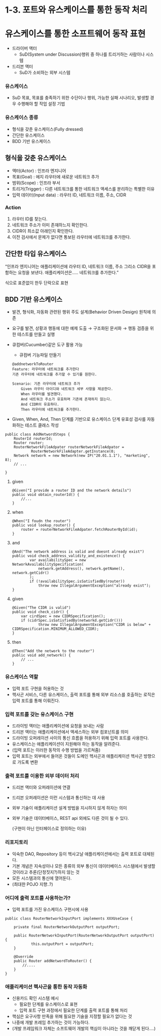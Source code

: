 # 1-3. 포트와 유스케이스를 통한 동작 처리

# 유스케이스를 통한 소프트웨어 동작 표현

- 드라이버 액터
    - SuD(System under Discussion)행위 중 하나를 트리거하는 사람이나 시스템
- 드리븐 액터
    - SuD가 소비하는 외부 시스템

### 유스케이스

- SuD 목표, 목표를 충족하기 위한 수단이나 행위, 가능한 실패 시나리오, 발생할 경우 수행해야 할 작업 설정 기법

### 유스케이스 종류

- 형식을 갖춘 유스케이스(Fully dressed)
- 간단한 유스케이스
- BDD 기반 유스케이스

## 형식을 갖춘 유스케이스

- 액터(Actor) : 인프라 엔지니어
- 목표(Goal) : 에지 라우터에 새로운 네트워크 추가
- 범위(Scope) : 인프라 부서
- 트리거(Trigger) : 다른 네트워크를 통한 네트워크 액세스를 분리하는 특별한 이유
- 입력 데이터(Input data) : 라우터 ID, 네트워크 이름, 주소, CIDR

### Action

1. 라우터 ID를 찾는다.
2. 네트워크 주소가 이미 존재하느지 확인한다.
3. CIDR이 최소값 아래인지 확인한다.
4. 이전 검사에서 문제가 없다면 통보된 라우터에 네트워크를 추가한다.

## 간단한 타입 유스케이스

“인프라 엔지니어는 애플리케이션에 라우터 ID, 네트워크 이름, 주소 그리소 CIDR을 포함하는 요청을 보낸다. 애플리케이션은….. 네트워크를 추가한다.”

식으로 표준없이 한두 단락으로 표현

## BDD 기반 유스케이스

- 발견, 형식화, 자동화 관련된 행위 주도 설계(Behavior Driven Design) 원칙에 의존
- 요구를 발견, 상황과 행동에 대한 예제 도출 → 구조화된 문서화 → 행동 검증을 위한 테스트를 만들고 실행
- 큐컴버(Cucumber)같은 도구 활용 가능
    - 큐컴버 기능파일 만들기
    
    ```
    @addnetworkToRouter
    Feature: 라우터에 네트워크를 추가한다
    기존 라우터에 네트워크를 추가할 수 있기를 원한다.
    
    Scenario: 기존 라우터에 네트워크 추가
    	Given 라우터 아이디와 네트워크 세부 사항을 제공한다.
    	When 라우터를 발견했다.
    	And 네트워크 주소가 유효하며 기존에 존재하지 않는다.
    	And CIDR이 유효하다.
    	Then 라우터에 네트워크를 추가한다.
    ```
    
- Given, When, And, Then 단계를 기반으로 유스케이스 단계 유효성 검사를 자동화하는 테스트 클래스 작성

```
public class AddNetwordSteps {
	RouterId routerId;
	Router router;
	RouterNetworkFileAdpater routerNetworkFileAdpator =
			RouterNetworkFileAdapter.getInstance(0;
	Network network = new Network(new IP("20.01.1.1"), "marketing", 8);
	// ...

}
```

1. given
    
    ```
    @Given("I provide a router ID and the network details")
    public void obtain_routerId() {
    	//...
    }
    ```
    
2. when
    
    ```
    @When("I foudn the router")
    public void lookup_router() {
    	router = routerNetworkFileAdpater.fetchRouterById(id);
    }
    ```
    
3. and
    
    ```
    @And("The network address is valid and doesnt already exist")
    public void check_address_validity_and_existence() {
    		var availabilitySpec = new NetworkAvailabilitySpecification(
    			network.getAddress(), network.getName(), network.getCidr()
    		);
    		if (!availabilitySpec.isSatisfiedBy(router))
    			throw new IllegalArgumentException("already exist");
    }
    ```
    
4. given
    
    ```
    @Given("The CIDR is valid")
    public void check_cidr() {
    	var cirdSpec = new CIDRSpecification();
    	if (cidrSpec.isSatisfiedBy(networkd.getCidr()))
    			throw new IllegalArgumentException("CIDR is below" + CIDRSpecification.MINIMUM_ALLOWED_CIDR);
    }
    ```
    
5. then
    
    ```
    @Then("Add the network to the router")
    public void add_network() {
    	// ...
    }
    ```
    

### 유스케이스 역할

- 입력 포트 구현을 허용하는 것
- 헥사곤 서비스, 다른 유스케이스, 출력 포트를 통해 외부 리소스를 호출하는 로직은 입력 포트를 통해 이뤄진다.

### 입력 포트를 갖는 유스케이스 구현

- 드라이빙 액터는 애플리케이션에 요청을 보내는 사람
- 드리븐 액터는 애플리케이션에서 액세스하는 외부 컴포넌트를 의미
- 드라이빙 오퍼레이션 사이의 통신 흐름을 허용하기 위해 입력 포트를 사용한다.
- 유스케이스는 애플리케이션이 지원해야 하는 동작을 알려준다.
- (입력 포트는 이러한 동작의 수행 방법을 가르쳐줌)
- 입력 포트는 외부에서 들어온 것들이 도메인 헥사곤과 애플리케이션 헥사곤 방향으로 가도록 변환

### 출력 포트를 이용한 외부 데이터 처리

- 드리븐 액터와 오퍼레이션에 연결
- 드리븐 오퍼레이션은 이런 시스템과 통신하는 데 사용
- 외부 기술이 애플리케이션 설계 방법을 지시하지 않게 하자는 의미
- 외부 기술은 데이터베이스, REST api 외에도 다른 것이 될 수 있다.
    
    (구현이 아닌 인터페이스로 정의하는 이유)
    

### 리포지토리

- 익숙한 DAO, Repository 등이 헥사고날 애플리케이션에서는 출력 포트로 대체된다.
- 기본 개념은 지속성이나 모든 종류의 외부 통신이 데이터베이스 시스템에서 발생할 것이라고 추론(단정짓지?)하지 않는 것
- 모든 시스템과의 통신에 열어둔다.
- (최대한 POJO 지향..?)

### 어디에 출력 포트를 사용하는가?

- 입력 포트를 가진 유스케이스 구현시에 사용

```
public class RouterNetworkInputPort implements XXXUseCase {

	private final RouterNetworkOutputPort outputPort;

	public RouterNetworkInputPort(RouterNetworkOutputPort outputPort) {
			this.outputPort = outputPort;
	}

	@Override
	public Router addNetwordToRouter() {
		//....
	}
}
```

### 애플리케이션 헥사곤을 통한 동작 자동화

- 신용카드 확인 시스템 예시
    - 필요한 단계를 유스케이스로 표현
    - 입력 포트 구현 과정에서 필요한 단계를 출력 포트를 통해 처리
- 핵심은 요구사항 만족을 위해 필요한 기술을 지정할 필요가 없다는 것
- 나중에 개발 프레임 추가하는 것이 가능하다.
- (개발 프레임워크 자체는 소프트웨어 개발의 핵심이 아니라는 것을 깨닫게 된다….)